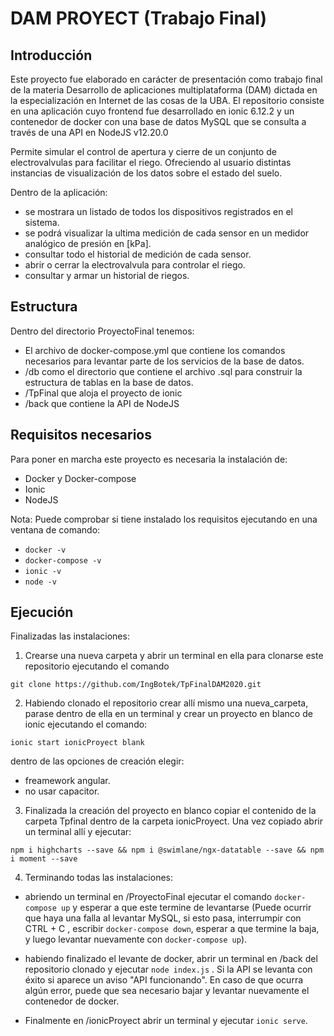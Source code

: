 # DAM PROYECT (Trabajo Final)

## Introducción

Este proyecto fue elaborado en carácter de presentación como trabajo final de la materia Desarrollo de aplicaciones multiplataforma (DAM) dictada en la especialización en Internet de las cosas de la UBA. El repositorio consiste en una aplicación cuyo frontend fue desarrollado en ionic 6.12.2 y un contenedor de docker con una base de datos MySQL que se consulta a través de una API en NodeJS v12.20.0 

Permite simular el control de apertura y cierre de un conjunto de electrovalvulas para facilitar el riego. Ofreciendo al usuario distintas instancias de visualización de los datos sobre el estado del suelo.

Dentro de la aplicación:

* se mostrara un listado de todos los dispositivos registrados en el sistema.
* se podrá visualizar la ultima medición de cada sensor en un medidor analógico de presión en [kPa].
* consultar todo el historial de medición de cada sensor.
* abrir o cerrar la electrovalvula para controlar el riego.
* consultar y armar un historial de riegos.

## Estructura 

Dentro del directorio ProyectoFinal tenemos:

* El archivo de docker-compose.yml que contiene los comandos necesarios para levantar parte de los servicios de la base de datos.
* /db como el directorio que contiene el archivo .sql para construir la estructura de tablas en la base de datos. 
* /TpFinal que aloja el proyecto de ionic
* /back que contiene la API de NodeJS

## Requisitos necesarios

Para poner en marcha este proyecto es necesaria la instalación de:

* Docker y Docker-compose
* Ionic
* NodeJS

Nota: Puede comprobar si tiene instalado los requisitos ejecutando en una ventana de comando:

* `docker -v`
* `docker-compose -v`
* `ionic -v`
* `node -v`

## Ejecución

Finalizadas las instalaciones:

1. Crearse una nueva carpeta y abrir un terminal en ella para clonarse este repositorio ejecutando el comando 

`git clone https://github.com/IngBotek/TpFinalDAM2020.git`

2. Habiendo clonado el repositorio crear allí mismo una nueva_carpeta, parase dentro de ella en un terminal y crear un proyecto en blanco de ionic ejecutando el comando:

`ionic start ionicProyect blank`

dentro de las opciones de creación elegir:
* freamework angular.
* no usar capacitor.

3. Finalizada la creación del proyecto en blanco copiar el contenido de la carpeta Tpfinal dentro de la carpeta ionicProyect. Una vez copiado abrir un terminal allí y ejecutar:

`npm i highcharts --save && npm i @swimlane/ngx-datatable --save && npm i moment --save`

4. Terminando todas las instalaciones:

* abriendo un terminal en /ProyectoFinal ejecutar el comando `docker-compose up` y esperar a que este termine de levantarse (Puede ocurrir que haya una falla al levantar MySQL, si esto pasa, interrumpir con CTRL + C , escribir `docker-compose down`, esperar a que termine la baja, y luego levantar nuevamente con `docker-compose up`).

* habiendo finalizado el levante de docker, abrir un terminal en /back del repositorio clonado y ejecutar `node index.js` . Si la API se levanta con éxito si aparece un aviso "API funcionando". En caso de que ocurra algún error, puede que sea necesario bajar y levantar nuevamente el contenedor de docker. 

* Finalmente en /ionicProyect abrir un terminal y ejecutar `ionic serve`.
